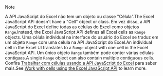 > [!NOTE]
> <span data-ttu-id="373ac-101">A API JavaScript do Excel não tem um objeto ou classe "Célula".</span><span class="sxs-lookup"><span data-stu-id="373ac-101">The Excel JavaScript API doesn't have a "Cell" object or class.</span></span> <span data-ttu-id="373ac-102">Em vez disso, a API JavaScript do Excel define todas as células do Excel como objetos `Range`.</span><span class="sxs-lookup"><span data-stu-id="373ac-102">Instead, the Excel JavaScript API defines all Excel cells as `Range` objects.</span></span> <span data-ttu-id="373ac-103">Uma célula individual na interface do usuário do Excel se traduz em um objeto `Range` com uma célula na API JavaScript do Excel.</span><span class="sxs-lookup"><span data-stu-id="373ac-103">An individual cell in the Excel UI translates to a `Range` object with one cell in the Excel JavaScript API.</span></span> <span data-ttu-id="373ac-104">Um único objeto `Range` também pode conter várias células contíguas.</span><span class="sxs-lookup"><span data-stu-id="373ac-104">A single `Range` object can also contain multiple contiguous cells.</span></span> <span data-ttu-id="373ac-105">Confira [Trabalhar com células usando a API JavaScript do Excel](/office/dev/add-ins/excel/excel-add-ins-cells) para saber mais.</span><span class="sxs-lookup"><span data-stu-id="373ac-105">See [Work with cells using the Excel JavaScript API](/office/dev/add-ins/excel/excel-add-ins-cells) to learn more.</span></span>